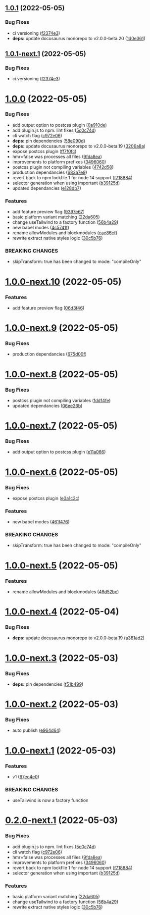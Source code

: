 ## [1.0.1](https://github.com/marklawlor/tailwindcss-react-native/compare/v1.0.0...v1.0.1) (2022-05-05)


### Bug Fixes

* ci versioning ([f2374e3](https://github.com/marklawlor/tailwindcss-react-native/commit/f2374e3e30b51d2e9844ce0cec9eed0e2b37c18e))
* **deps:** update docusaurus monorepo to v2.0.0-beta.20 ([1d0e361](https://github.com/marklawlor/tailwindcss-react-native/commit/1d0e361c9689fdf873a5177fad3bbebb78acb7b4))

## [1.0.1-next.1](https://github.com/marklawlor/tailwindcss-react-native/compare/v1.0.0...v1.0.1-next.1) (2022-05-05)


### Bug Fixes

* ci versioning ([f2374e3](https://github.com/marklawlor/tailwindcss-react-native/commit/f2374e3e30b51d2e9844ce0cec9eed0e2b37c18e))

# [1.0.0](https://github.com/marklawlor/tailwindcss-react-native/compare/v0.1.7...v1.0.0) (2022-05-05)


### Bug Fixes

* add output option to postcss plugin ([0a910de](https://github.com/marklawlor/tailwindcss-react-native/commit/0a910dee36cfba09dc6531d03330d52a65f236ed))
* add plugin.js to npm. lint fixes ([5c0c74d](https://github.com/marklawlor/tailwindcss-react-native/commit/5c0c74de6aad834bcf3f72fa65f743eac4a8db45))
* cli watch flag ([c972e06](https://github.com/marklawlor/tailwindcss-react-native/commit/c972e062c4ebfa27db5516dd5b1e97e75b526989))
* **deps:** pin dependencies ([58e090d](https://github.com/marklawlor/tailwindcss-react-native/commit/58e090dd56b707b96aba9f3163eac1acf6d3ecc2))
* **deps:** update docusaurus monorepo to v2.0.0-beta.19 ([3206a8a](https://github.com/marklawlor/tailwindcss-react-native/commit/3206a8a7a2dd145110694f9e8f12b784e0a8f2c4))
* expose postcss plugin ([ff7f0fc](https://github.com/marklawlor/tailwindcss-react-native/commit/ff7f0fc2d3fb1b2cfa880c9fcd25a727771130c1))
* hmr=false was processes all files ([9fda8ea](https://github.com/marklawlor/tailwindcss-react-native/commit/9fda8eab87f728bb57e23501856b175033dd3766))
* improvements to platform prefixes ([3496060](https://github.com/marklawlor/tailwindcss-react-native/commit/3496060bc0a2d7952ec2de3fb940a4e1a51cca56))
* postcss plugin not compiling variables ([4742d58](https://github.com/marklawlor/tailwindcss-react-native/commit/4742d5828ed2ac9e07073c2263f51790a0f3ec79))
* production dependancies ([683a7e9](https://github.com/marklawlor/tailwindcss-react-native/commit/683a7e96d115c3967e00e04fb5865118aa74d474))
* revert back to npm lockfile 1 for node 14 support ([f718884](https://github.com/marklawlor/tailwindcss-react-native/commit/f7188848a57779a051f1dd8bc31fca03eea23943))
* selector generation when using important ([b39125d](https://github.com/marklawlor/tailwindcss-react-native/commit/b39125d9a84d1190ec6628db01ad750e3b45dc13))
* updated dependancies ([e128db7](https://github.com/marklawlor/tailwindcss-react-native/commit/e128db763a5a6e9e79772d3940476c44b4f630b9))


### Features

* add feature preview flag ([9397e67](https://github.com/marklawlor/tailwindcss-react-native/commit/9397e67cffd9691a193ad8c8271099fc28a93548))
* basic platform variant matching ([22da605](https://github.com/marklawlor/tailwindcss-react-native/commit/22da605c245b8339b7a8b70424a3d7192a97fe92))
* change useTailwind to a factory function ([56b4a29](https://github.com/marklawlor/tailwindcss-react-native/commit/56b4a29941d82fb415977fdfbebd852060659982))
* new babel modes ([4c5741f](https://github.com/marklawlor/tailwindcss-react-native/commit/4c5741fff6321211339e1919a47ca414d0a1eaae))
* rename allowModules and blockmodules ([cae86cf](https://github.com/marklawlor/tailwindcss-react-native/commit/cae86cf93edfb10133a0b89ee0c1dde907241001))
* rewrite extract native styles logic ([30c5b76](https://github.com/marklawlor/tailwindcss-react-native/commit/30c5b76a4a7f7fcc234375d1b5035dee2a41ee22))


### BREAKING CHANGES

* skipTransform: true has been changed to mode: "compileOnly"

# [1.0.0-next.10](https://github.com/marklawlor/tailwindcss-react-native/compare/v1.0.0-next.9...v1.0.0-next.10) (2022-05-05)


### Features

* add feature preview flag ([06d3f46](https://github.com/marklawlor/tailwindcss-react-native/commit/06d3f46106fa91be08d3f87400cd87d21bc5bb98))

# [1.0.0-next.9](https://github.com/marklawlor/tailwindcss-react-native/compare/v1.0.0-next.8...v1.0.0-next.9) (2022-05-05)


### Bug Fixes

* production dependancies ([675d00f](https://github.com/marklawlor/tailwindcss-react-native/commit/675d00f9174a701aed5a131daaff98df592d2389))

# [1.0.0-next.8](https://github.com/marklawlor/tailwindcss-react-native/compare/v1.0.0-next.7...v1.0.0-next.8) (2022-05-05)


### Bug Fixes

* postcss plugin not compiling variables ([fdd14fe](https://github.com/marklawlor/tailwindcss-react-native/commit/fdd14fe4628a504342377ce7cd3e77555e5d41a9))
* updated dependancies ([06ee26b](https://github.com/marklawlor/tailwindcss-react-native/commit/06ee26b092793e11a40ebe62d90153823b60a3a2))

# [1.0.0-next.7](https://github.com/marklawlor/tailwindcss-react-native/compare/v1.0.0-next.6...v1.0.0-next.7) (2022-05-05)


### Bug Fixes

* add output option to postcss plugin ([e11a066](https://github.com/marklawlor/tailwindcss-react-native/commit/e11a066c22a3f78955b6a2267fb27d2801b2d0b2))

# [1.0.0-next.6](https://github.com/marklawlor/tailwindcss-react-native/compare/v1.0.0-next.5...v1.0.0-next.6) (2022-05-05)


### Bug Fixes

* expose postcss plugin ([e0a1c3c](https://github.com/marklawlor/tailwindcss-react-native/commit/e0a1c3cb8f933f34029fb678f672ae0b0dca71a9))


### Features

* new babel modes ([461f476](https://github.com/marklawlor/tailwindcss-react-native/commit/461f47697dfd27458c2da80230b3eca848f68040))


### BREAKING CHANGES

* skipTransform: true has been changed to mode: "compileOnly"

# [1.0.0-next.5](https://github.com/marklawlor/tailwindcss-react-native/compare/v1.0.0-next.4...v1.0.0-next.5) (2022-05-05)


### Features

* rename allowModules and blockmodules ([46d52bc](https://github.com/marklawlor/tailwindcss-react-native/commit/46d52bc160b700c65c691d08f7f5ef3af508cf5d))

# [1.0.0-next.4](https://github.com/marklawlor/tailwindcss-react-native/compare/v1.0.0-next.3...v1.0.0-next.4) (2022-05-04)


### Bug Fixes

* **deps:** update docusaurus monorepo to v2.0.0-beta.19 ([a381ad2](https://github.com/marklawlor/tailwindcss-react-native/commit/a381ad25a9ee9b9dcb63a1d06b3ee02e76e1725e))

# [1.0.0-next.3](https://github.com/marklawlor/tailwindcss-react-native/compare/v1.0.0-next.2...v1.0.0-next.3) (2022-05-03)


### Bug Fixes

* **deps:** pin dependencies ([f51b499](https://github.com/marklawlor/tailwindcss-react-native/commit/f51b4994f95cddb96c6db67d9969ec363ed761a5))

# [1.0.0-next.2](https://github.com/marklawlor/tailwindcss-react-native/compare/v1.0.0-next.1...v1.0.0-next.2) (2022-05-03)


### Bug Fixes

* auto publish ([e964d64](https://github.com/marklawlor/tailwindcss-react-native/commit/e964d64110ebc6f4fbc6844e9bc3c3b722379d9b))

# [1.0.0-next.1](https://github.com/marklawlor/tailwindcss-react-native/compare/v0.2.0-next.1...v1.0.0-next.1) (2022-05-03)


### Features

* v1 ([67ec4e0](https://github.com/marklawlor/tailwindcss-react-native/commit/67ec4e04e186c31a24f4a438f10ed0fc27b1a566))


### BREAKING CHANGES

* useTailwind is now a factory function

# [0.2.0-next.1](https://github.com/marklawlor/tailwindcss-react-native/compare/v0.1.7...v0.2.0-next.1) (2022-05-03)


### Bug Fixes

* add plugin.js to npm. lint fixes ([5c0c74d](https://github.com/marklawlor/tailwindcss-react-native/commit/5c0c74de6aad834bcf3f72fa65f743eac4a8db45))
* cli watch flag ([c972e06](https://github.com/marklawlor/tailwindcss-react-native/commit/c972e062c4ebfa27db5516dd5b1e97e75b526989))
* hmr=false was processes all files ([9fda8ea](https://github.com/marklawlor/tailwindcss-react-native/commit/9fda8eab87f728bb57e23501856b175033dd3766))
* improvements to platform prefixes ([3496060](https://github.com/marklawlor/tailwindcss-react-native/commit/3496060bc0a2d7952ec2de3fb940a4e1a51cca56))
* revert back to npm lockfile 1 for node 14 support ([f718884](https://github.com/marklawlor/tailwindcss-react-native/commit/f7188848a57779a051f1dd8bc31fca03eea23943))
* selector generation when using important ([b39125d](https://github.com/marklawlor/tailwindcss-react-native/commit/b39125d9a84d1190ec6628db01ad750e3b45dc13))


### Features

* basic platform variant matching ([22da605](https://github.com/marklawlor/tailwindcss-react-native/commit/22da605c245b8339b7a8b70424a3d7192a97fe92))
* change useTailwind to a factory function ([56b4a29](https://github.com/marklawlor/tailwindcss-react-native/commit/56b4a29941d82fb415977fdfbebd852060659982))
* rewrite extract native styles logic ([30c5b76](https://github.com/marklawlor/tailwindcss-react-native/commit/30c5b76a4a7f7fcc234375d1b5035dee2a41ee22))
